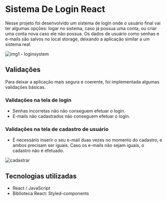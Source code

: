 # Sistema De Login React

Nesse projeto foi desenvolvido um sistema de login onde o usuário final vai ter algumas opções: logar no sistema, caso já possua uma conta, ou criar uma conta nova
caso ele não possua. Os dados de usuário como senhas e e-mails são salvos no local storage, deixando a aplicação similar a um sistema real.

![img1 - loginsystem](https://user-images.githubusercontent.com/89361241/213807637-9d435707-0b33-4de3-b5df-1333ce6f9af5.PNG)

## Validações

Para deixar a aplicação mais segura e coerente, foi implementada algumas validações básicas.

### Validações na tela de login
- Senhas incorretas não não conseguem efetuar o login.
- E-mails não cadastrados não conseguem efetuar o login.

### Validações na tela de cadastro de usuário
- É necessário inserir o seu e-mail duas vezes no momento do cadastro, e ambos precisam ser iguais. Caso os e-mails não sejam iguais, o cadastro não é efetuado.

![cadastrar](https://user-images.githubusercontent.com/89361241/213809283-270977a0-8f9a-489d-9e6a-49c4a4cb793d.PNG)

## Tecnologias utilizadas
- React / JavaScript
- Biblioteca React: Styled-components

